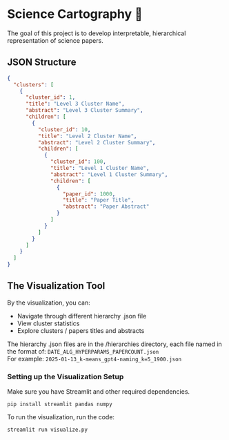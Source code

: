 # Science Cartography 🎨

The goal of this project is to develop interpretable, hierarchical representation of science papers. 

## JSON Structure
```json
{
  "clusters": [
    {
      "cluster_id": 1,
      "title": "Level 3 Cluster Name",
      "abstract": "Level 3 Cluster Summary",
      "children": [
        {
          "cluster_id": 10,
          "title": "Level 2 Cluster Name",
          "abstract": "Level 2 Cluster Summary",
          "children": [
            {
              "cluster_id": 100,
              "title": "Level 1 Cluster Name",
              "abstract": "Level 1 Cluster Summary",
              "children": [
                {
                  "paper_id": 1000,
                  "title": "Paper Title",
                  "abstract": "Paper Abstract"
                }
              ]
            }
          ]
        }
      ]
    }
  ]
}
```

## The Visualization Tool 
By the visualization, you can:

- Navigate through different hierarchy .json file
- View cluster statistics
- Explore clusters / papers titles and abstracts

The hierarchy .json files are in the /hierarchies directory, each file named in the format of: `DATE_ALG_HYPERPARAMS_PAPERCOUNT.json`  
For example: `2025-01-13_k-means_gpt4-naming_k=5_1900.json`


### Setting up the Visualization Setup
Make sure you have Streamlit and other required dependencies.
```console 
pip install streamlit pandas numpy
```
To run the visualization, run the code:
```console 
streamlit run visualize.py
```
